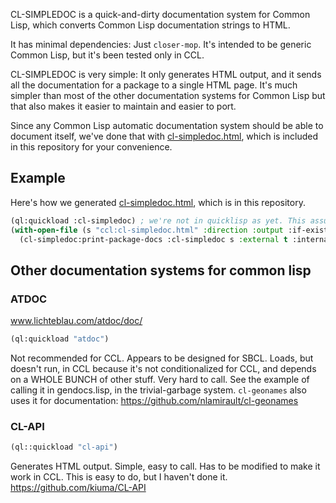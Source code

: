 CL-SIMPLEDOC is a quick-and-dirty documentation system for Common Lisp, which
converts Common Lisp documentation strings to HTML.

It has minimal dependencies: Just `closer-mop`.
It's intended to be generic Common Lisp, but it's been tested only in CCL.

CL-SIMPLEDOC is very simple: It only generates HTML output, and it sends all the
documentation for a package to a single HTML page. It's much simpler
than most of the other documentation systems for Common Lisp but that
also makes it easier to maintain and easier to port.

Since any Common Lisp automatic documentation system should be able to document itself, we've done that with [cl-simpledoc.html](http://htmlpreview.github.com/?https://github.com/svspire/cl-simpledoc/blob/master/cl-simpledoc.html), which is included in this repository for your convenience.

## Example

Here's how we generated [cl-simpledoc.html](http://htmlpreview.github.com/?https://github.com/svspire/cl-simpledoc/blob/master/cl-simpledoc.html), which is in this repository.

```lisp
(ql:quickload :cl-simpledoc) ; we're not in quicklisp as yet. This assumes you cloned this repo to your local disk.
(with-open-file (s "ccl:cl-simpledoc.html" :direction :output :if-exists :supersede)
  (cl-simpledoc:print-package-docs :cl-simpledoc s :external t :internal t :variables t :functions t :macros t :classes t :generic-functions t))
  ```
  
## Other documentation systems for common lisp

### ATDOC
www.lichteblau.com/atdoc/doc/

```lisp
(ql:quickload "atdoc")
```

Not recommended for CCL. Appears to be designed for SBCL.
Loads, but doesn't run, in CCL because it's not conditionalized for CCL, and depends on a WHOLE BUNCH
of other stuff. Very hard to call. See the example of calling it in 
gendocs.lisp, in the trivial-garbage system. `cl-geonames` also uses
it for documentation:
https://github.com/nlamirault/cl-geonames

### CL-API

```lisp
(ql::quickload "cl-api")
```

Generates HTML output. Simple, easy to call. Has to be modified
to make it work in CCL. This is easy to do, but I haven't done it.
https://github.com/kiuma/CL-API
